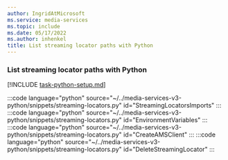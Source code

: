 ```yaml
---
author: IngridAtMicrosoft
ms.service: media-services
ms.topic: include
ms.date: 05/17/2022
ms.author: inhenkel
title: List streaming locator paths with Python
---
```


### List streaming locator paths with Python

[!INCLUDE [task-python-setup.md](python-snippets-env.md)]

:::code language="python" source="~/../media-services-v3-python/snippets/streaming-locators.py" id="StreamingLocatorsImports" :::
:::code language="python" source="~/../media-services-v3-python/snippets/streaming-locators.py" id="EnvironmentVariables" :::
:::code language="python" source="~/../media-services-v3-python/snippets/streaming-locators.py" id="CreateAMSClient" :::
:::code language="python" source="~/../media-services-v3-python/snippets/streaming-locators.py" id="DeleteStreamingLocator" :::

